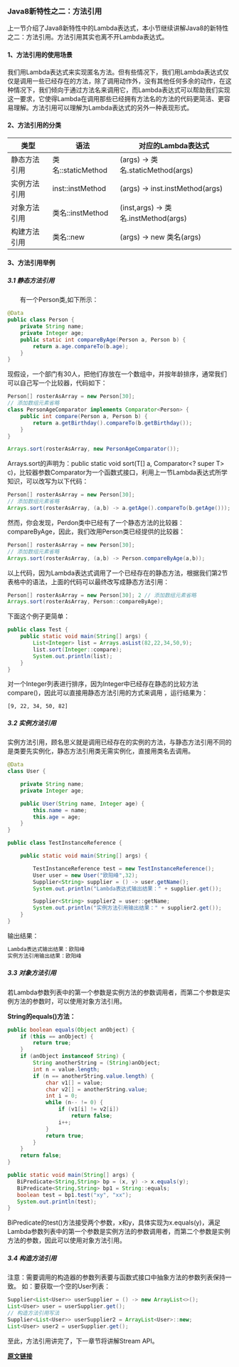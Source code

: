 ### Java8新特性之二：方法引用
上一节介绍了Java8新特性中的Lambda表达式，本小节继续讲解Java8的新特性之二：方法引用。方法引用其实也离不开Lambda表达式。
#### 1、方法引用的使用场景
我们用Lambda表达式来实现匿名方法。但有些情况下，我们用Lambda表达式仅仅是调用一些已经存在的方法，除了调用动作外，没有其他任何多余的动作，在这种情况下，我们倾向于通过方法名来调用它，而Lambda表达式可以帮助我们实现这一要求，它使得Lambda在调用那些已经拥有方法名的方法的代码更简洁、更容易理解。方法引用可以理解为Lambda表达式的另外一种表现形式。
#### 2、方法引用的分类
|类型|语法|对应的Lambda表达式|
|----|---|-----------------|
静态方法引用|类名::staticMethod|(args) -> 类名.staticMethod(args)
实例方法引用|inst::instMethod|(args) -> inst.instMethod(args)
对象方法引用|类名::instMethod|(inst,args) -> 类名.instMethod(args)
构建方法引用|类名::new|(args) -> new 类名(args)

####  3、方法引用举例
##### 3.1 静态方法引用
　　有一个Person类,如下所示：
```java
@Data
public class Person {
    private String name;
    private Integer age;
    public static int compareByAge(Person a, Person b) {
        return a.age.compareTo(b.age);
    }
}
```
现假设，一个部门有30人，把他们存放在一个数组中，并按年龄排序，通常我们可以自己写一个比较器，代码如下：
```java
Person[] rosterAsArray = new Person[30];
// 添加数组元素省略
class PersonAgeComparator implements Comparator<Person> {
    public int compare(Person a, Person b) {
        return a.getBirthday().compareTo(b.getBirthday());
    }
}

Arrays.sort(rosterAsArray, new PersonAgeComparator());
```
Arrays.sort的声明为：public static <T> void sort(T[] a, Comparator<? super T> c)，比较器参数Comparator为一个函数式接口，利用上一节Lambda表达式所学知识，可以改写为以下代码：
```java
Person[] rosterAsArray = new Person[30];
// 添加数组元素省略
Arrays.sort(rosterAsArray, (a,b) -> a.getAge().compareTo(b.getAge()));
```
然而，你会发现，Perdon类中已经有了一个静态方法的比较器：compareByAge，因此，我们改用Person类已经提供的比较器：
```java
Person[] rosterAsArray = new Person[30];
// 添加数组元素省略
Arrays.sort(rosterAsArray, (a,b) -> Person.compareByAge(a,b));
```
以上代码，因为Lambda表达式调用了一个已经存在的静态方法，根据我们第2节表格中的语法，上面的代码可以最终改写成静态方法引用：
```java
Person[] rosterAsArray = new Person[30]; 2 // 添加数组元素省略
Arrays.sort(rosterAsArray, Person::compareByAge);
```
下面这个例子更简单：
```java
public class Test {
    public static void main(String[] args) {
        List<Integer> list = Arrays.asList(82,22,34,50,9);
        list.sort(Integer::compare);
        System.out.println(list);
    }
}
```
对一个Integer列表进行排序，因为Integer中已经存在静态的比较方法compare()，因此可以直接用静态方法引用的方式来调用 ，运行结果为：
```
[9, 22, 34, 50, 82]
```
##### 3.2 实例方法引用
实例方法引用，顾名思义就是调用已经存在的实例的方法，与静态方法引用不同的是类要先实例化，静态方法引用类无需实例化，直接用类名去调用。
```java
@Data
class User {

    private String name;
    private Integer age;

    public User(String name, Integer age) {
        this.name = name;
        this.age = age;
    }
}

public class TestInstanceReference {

    public static void main(String[] args) {

        TestInstanceReference test = new TestInstanceReference();
        User user = new User("欧阳峰",32);
        Supplier<String> supplier = () -> user.getName();
        System.out.println("Lambda表达式输出结果：" + supplier.get());

        Supplier<String> supplier2 = user::getName;
        System.out.println("实例方法引用输出结果：" + supplier2.get());
    }
}
```
输出结果：
```java
Lambda表达式输出结果：欧阳峰
实例方法引用输出结果：欧阳峰
```
##### 3.3 对象方法引用
若Lambda参数列表中的第一个参数是实例方法的参数调用者，而第二个参数是实例方法的参数时，可以使用对象方法引用。

**String的equals()方法：**
```java
public boolean equals(Object anObject) {
    if (this == anObject) {
        return true;
    }
    if (anObject instanceof String) {
        String anotherString = (String)anObject;
        int n = value.length;
        if (n == anotherString.value.length) {
            char v1[] = value;
            char v2[] = anotherString.value;
            int i = 0;
            while (n-- != 0) {
                if (v1[i] != v2[i])
                    return false;
                i++;
            }
            return true;
        }
    }
    return false;
}
```
```java
public static void main(String[] args) {
   BiPredicate<String,String> bp = (x, y) -> x.equals(y);
   BiPredicate<String,String> bp1 = String::equals;
   boolean test = bp1.test("xy", "xx");
   System.out.println(test);
}
```
BiPredicate的test()方法接受两个参数，x和y，具体实现为x.equals(y)，满足Lambda参数列表中的第一个参数是实例方法的参数调用者，而第二个参数是实例方法的参数，因此可以使用对象方法引用。

##### 3.4 构造方法引用
注意：需要调用的构造器的参数列表要与函数式接口中抽象方法的参数列表保持一致。
如：要获取一个空的User列表：
```java
Supplier<List<User>> userSupplier = () -> new ArrayList<>();
List<User> user = userSupplier.get();
// 构造方法引用写法
Supplier<List<User>> userSupplier2 = ArrayList<User>::new;
List<User> user2 = userSupplier.get();
```
至此，方法引用讲完了，下一章节将讲解Stream API。

**[原文链接](https://www.cnblogs.com/wuhenzhidu/p/10727065.html)**